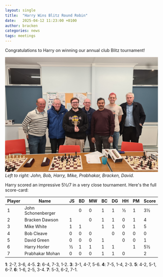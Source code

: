 ```yaml
---
layout: single
title:  "Harry Wins Blitz Round Robin"
date:   2025-04-12 11:23:00 +0100
author: bracken
categories: news
tags: meetings
---
```

Congratulations to Harry on winning our annual club Blitz tournament!

![7 chess players posing for a photo behind the boards, the 3rd player holds a trophy](/assets/images/2025-04-09_blitz_rr.jpg)
*Left to right: John, Bob, Harry, Mike, Prabhakar, Bracken, David.*

Harry scored an impressive 5½/7 in a very close tournament. Here's the full score-card:

| Player | Name               | JS | BD | MW | BC | DG | HH | PM | Score |
| ------ | ------------------ | -- | -- | -- | -- | -- | -- | -- | ----- |
| 1      | John Schonenberger |    | 0  | 0  | 1  | 1  | ½  | 1  | 3½    |
| 2      | Bracken Dawson     | 1  |    | 0  | 1  | 1  | 0  | 1  | 4     |
| 3      | Mike White         | 1  | 1  |    | 1  | 1  | 0  | 1  | 5     |
| 4      | Bob Cleave         | 0  | 0  | 0  |    | 0  | 0  | 0  | 0     |
| 5      | David Green        | 0  | 0  | 0  | 1  |    | 0  | 0  | 1     |
| 6      | Harry Horler       | ½  | 1  | 1  | 1  | 1  |    | 1  | 5½    |
| 7      | Prabhakar Mohan    | 0  | 0  | 0  | 1  | 1  | 0  |    | 2     |

**1**: 2-7, 3-6, 4-5. **2**: 6-4, 7-3, 1-2. **3**: 3-1, 4-7, 5-6. **4**: 7-5, 1-4, 2-3. **5**: 4-2, 5-1, 6-7. **6**: 1-6, 2-5, 3-4. **7**: 5-3, 6-2, 7-1.
